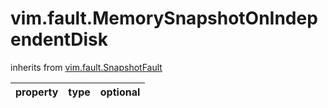 vim.fault.MemorySnapshotOnIndependentDisk
=========================================
inherits from [vim.fault.SnapshotFault](docs/vim.fault.SnapshotFault.md)

| property | type | optional |
|:---------|:-----|:---------|
